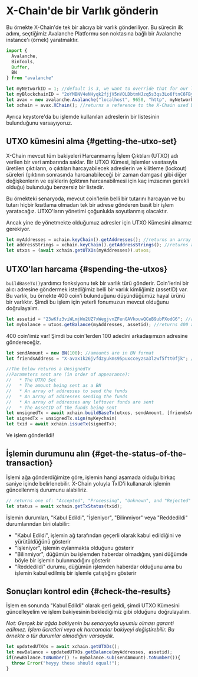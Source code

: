 # X-Chain'de bir Varlık gönderin

Bu örnekte X-Chain'de tek bir alıcıya bir varlık gönderiliyor. Bu sürecin ilk adımı, seçtiğimiz Avalanche Platformu son noktasına bağlı bir Avalanche instance'ı \(örnek\) yaratmaktır.

```ts
import {
  Avalanche,
  BinTools,
  Buffer,
  BN
} from "avalanche"

let myNetworkID = 1; //default is 3, we want to override that for our local network
let myBlockchainID = "2oYMBNV4eNHyqk2fjjV5nVQLDbtmNJzq5s3qs3Lo6ftnC6FByM"; // The X-Chain blockchainID on this network
let avax = new avalanche.Avalanche("localhost", 9650, "http", myNetworkID, myBlockchainID);
let xchain = avax.XChain(); //returns a reference to the X-Chain used by AvalancheJS
```

Ayrıca keystore'da bu işlemde kullanılan adreslerin bir listesinin bulunduğunu varsayıyoruz.

## UTXO kümesini alma {#getting-the-utxo-set}

X-Chain mevcut tüm bakiyeleri Harcanmamış İşlem Çıktıları \(UTXO\) adı verilen bir veri ambarında saklar. Bir UTXO Kümesi, işlemler vasıtasıyla üretilen çıktıların, o çıktıları harcayabilecek adreslerin ve kilitleme \(lockout\) süreleri \(çıktının sonrasında harcanabileceği bir zaman damgası\) gibi diğer değişkenlerin ve eşiklerin \(çıktının harcanabilmesi için kaç imzacının gerekli olduğu\) bulunduğu benzersiz bir listedir.

Bu örnekteki senaryoda, mevcut coin'lerin belli bir tutarını harcayan ve bu tutarı hiçbir kısıtlama olmadan tek bir adrese gönderen basit bir işlem yaratacağız. UTXO'ların yönetimi çoğunlukla soyutlanmış olacaktır.

Ancak yine de yönetmekte olduğumuz adresler için UTXO Kümesini almamız gerekiyor.

```ts
let myAddresses = xchain.keyChain().getAddresses(); //returns an array of addresses the KeyChain manages
let addressStrings = xchain.keyChain().getAddressStrings(); //returns an array of addresses the KeyChain manages as strings
let utxos = (await xchain.getUTXOs(myAddresses)).utxos;
```

## UTXO'ları harcama {#spending-the-utxos}

`buildBaseTx()`yardımcı fonksiyonu tek bir varlık türü gönderir. Coin'lerini bir alıcı adresine göndermek istediğimiz belli bir varlık kimliğimiz \(assetID\) var. Bu varlık, bu örnekte 400 coin'i bulunduğunu düşündüğümüz hayal ürünü bir varlıktır. Şimdi bu işlem için yeterli fonumuzun mevcut olduğunu doğrulayalım.

```ts
let assetid = "23wKfz3viWLmjWo2UZ7xWegjvnZFenGAVkouwQCeB9ubPXodG6"; //avaSerialized string
let mybalance = utxos.getBalance(myAddresses, assetid); //returns 400 as a BN
```

400 coin'imiz var! Şimdi bu coin'lerden 100 adedini arkadaşımızın adresine göndereceğiz.

```ts
let sendAmount = new BN(100); //amounts are in BN format
let friendsAddress = "X-avax1k26jvfdzyukms95puxcceyzsa3lzwf5ftt0fjk"; // address format is Bech32

//The below returns a UnsignedTx
//Parameters sent are (in order of appearance):
//   * The UTXO Set
//   * The amount being sent as a BN
//   * An array of addresses to send the funds
//   * An array of addresses sending the funds
//   * An array of addresses any leftover funds are sent
//   * The AssetID of the funds being sent
let unsignedTx = await xchain.buildBaseTx(utxos, sendAmount, [friendsAddress], addressStrings, addressStrings, assetid);
let signedTx = unsignedTx.sign(myKeychain)
let txid = await xchain.issueTx(signedTx);
```

Ve işlem gönderildi!

## İşlemin durumunu alın {#get-the-status-of-the-transaction}

İşlemi ağa gönderdiğimize göre, işlemin hangi aşamada olduğu birkaç saniye içinde belirlenebilir. X-Chain yoluyla TxID'i kullanarak işlemin güncellenmiş durumunu alabiliriz.

```ts
// returns one of: "Accepted", "Processing", "Unknown", and "Rejected"
let status = await xchain.getTxStatus(txid);
```

İşlemin durumları, "Kabul Edildi", "İşleniyor", "Bilinmiyor" veya "Reddedildi" durumlarından biri olabilir:

* "Kabul Edildi", işlemin ağ tarafından geçerli olarak kabul edildiğini ve yürütüldüğünü gösterir
* "İşleniyor", işlemin oylanmakta olduğunu gösterir
* "Bilinmiyor", düğümün bu işlemden haberdar olmadığını, yani düğümde böyle bir işlemin bulunmadığını gösterir
* "Reddedildi" durumu, düğümün işlemden haberdar olduğunu ama bu işlemin kabul edilmiş bir işlemle çatıştığını gösterir

## Sonuçları kontrol edin {#check-the-results}

İşlem en sonunda "Kabul Edildi" olarak geri geldi, şimdi UTXO Kümesini güncelleyelim ve işlem bakiyesinin beklediğimiz gibi olduğunu doğrulayalım.

_Not: Gerçek bir ağda bakiyenin bu senaryoyla uyumlu olması garanti edilmez. İşlem ücretleri veya ek harcamalar bakiyeyi değiştirebilir. Bu örnekte o tür durumlar olmadığını varsaydık._

```ts
let updatedUTXOs = await xchain.getUTXOs();
let newBalance = updatedUTXOs.getBalance(myAddresses, assetid);
if(newBalance.toNumber() != mybalance.sub(sendAmount).toNumber()){
  throw Error("heyyy these should equal!");
}
```
